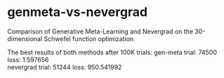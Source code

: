 # genmeta-vs-nevergrad
Comparison of Generative Meta-Learning and Nevergrad
on the 30-dimensional Schwefel function optimization

The best results of both methods after 100K trials:
gen-meta trial: 74500 loss: 1.597656  
nevergrad trial: 51244 loss: 950.541992  
